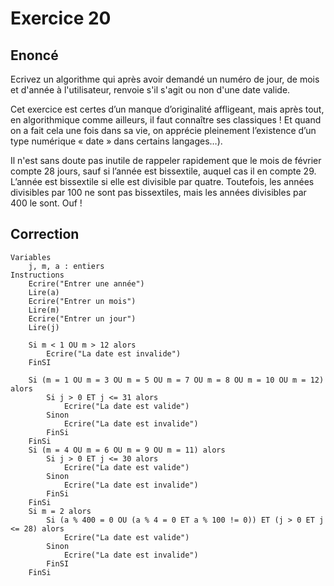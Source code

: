 # Exercice 20

## Enoncé

Ecrivez un algorithme qui après avoir demandé un numéro de jour, de mois et d'année à l'utilisateur, renvoie s'il s'agit ou non d'une date valide.​

Cet exercice est certes d’un manque d’originalité affligeant, mais après tout, en algorithmique comme ailleurs, il faut connaître ses classiques ! Et quand on a fait cela une fois dans sa vie, on apprécie pleinement l’existence d’un type numérique « date » dans certains langages…).​

Il n'est sans doute pas inutile de rappeler rapidement que le mois de février compte 28 jours, sauf si l’année est bissextile, auquel cas il en compte 29. L’année est bissextile si elle est divisible par quatre. Toutefois, les années divisibles par 100 ne sont pas bissextiles, mais les années divisibles par 400 le sont. Ouf !

## Correction

```
Variables
    j, m, a : entiers
Instructions
    Ecrire("Entrer une année")
    Lire(a)
    Ecrire("Entrer un mois")
    Lire(m)
    Ecrire("Entrer un jour")
    Lire(j)

    Si m < 1 OU m > 12 alors
        Ecrire("La date est invalide")
    FinSI

    Si (m = 1 OU m = 3 OU m = 5 OU m = 7 OU m = 8 OU m = 10 OU m = 12) alors
        Si j > 0 ET j <= 31 alors
            Ecrire("La date est valide")
        Sinon
            Ecrire("La date est invalide")
        FinSi
    FinSi
    Si (m = 4 OU m = 6 OU m = 9 OU m = 11) alors
        Si j > 0 ET j <= 30 alors
            Ecrire("La date est valide")
        Sinon
            Ecrire("La date est invalide")
        FinSi
    FinSi
    Si m = 2 alors
        Si (a % 400 = 0 OU (a % 4 = 0 ET a % 100 != 0)) ET (j > 0 ET j <= 28) alors
            Ecrire("La date est valide")
        Sinon
            Ecrire("La date est invalide")
        FinSI
    FinSi
```
